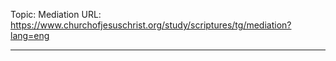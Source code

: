 Topic: Mediation
URL: https://www.churchofjesuschrist.org/study/scriptures/tg/mediation?lang=eng

---

